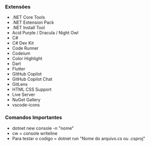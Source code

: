 ### Extensões
- .NET Core Tools
- .NET Extension Pack
- .NET Install Tool
- Acid Purple / Dracula / Night Owl
- C#
- C# Dev Kit
- Code Runner
- Codeium
- Color Highlight
- Dart
- Flutter
- GitHub Copilot
- GitHub Copilot Chat
- GitLens
- HTML CSS Support
- Live Server
- NuGet Gallery
- vscode-icons



### Comandos Importantes
- dotnet new console -n "nome"
- cw = console writeline
- Para testar o codigo = dotnet run "Nome do arquivo.cs ou .csproj"
